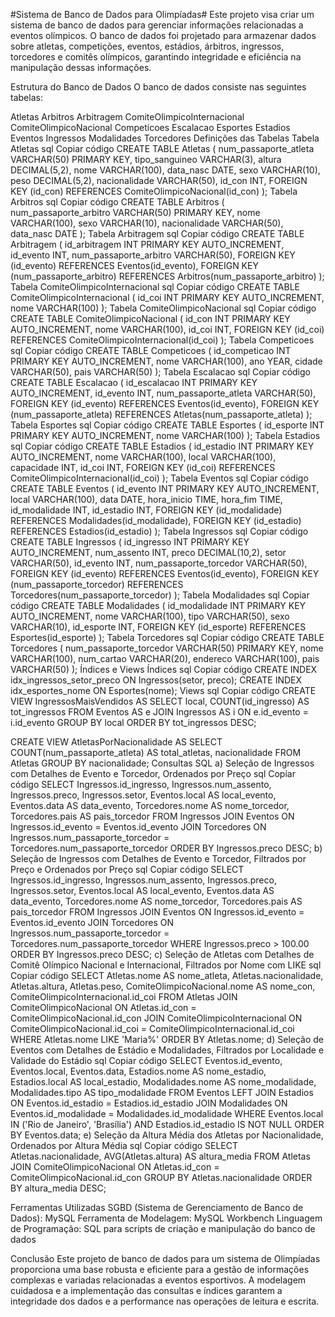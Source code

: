 #Sistema de Banco de Dados para Olimpíadas#
Este projeto visa criar um sistema de banco de dados para gerenciar informações relacionadas a eventos olímpicos. O banco de dados foi projetado para armazenar dados sobre atletas, competições, eventos, estádios, árbitros, ingressos, torcedores e comitês olímpicos, garantindo integridade e eficiência na manipulação dessas informações.

Estrutura do Banco de Dados
O banco de dados consiste nas seguintes tabelas:

Atletas
Arbitros
Arbitragem
ComiteOlimpicoInternacional
ComiteOlimpicoNacional
Competicoes
Escalacao
Esportes
Estadios
Eventos
Ingressos
Modalidades
Torcedores
Definições das Tabelas
Tabela Atletas
sql
Copiar código
CREATE TABLE Atletas (
    num_passaporte_atleta VARCHAR(50) PRIMARY KEY,
    tipo_sanguineo VARCHAR(3),
    altura DECIMAL(5,2),
    nome VARCHAR(100),
    data_nasc DATE,
    sexo VARCHAR(10),
    peso DECIMAL(5,2),
    nacionalidade VARCHAR(50),
    id_con INT,
    FOREIGN KEY (id_con) REFERENCES ComiteOlimpicoNacional(id_con)
);
Tabela Arbitros
sql
Copiar código
CREATE TABLE Arbitros (
    num_passaporte_arbitro VARCHAR(50) PRIMARY KEY,
    nome VARCHAR(100),
    sexo VARCHAR(10),
    nacionalidade VARCHAR(50),
    data_nasc DATE
);
Tabela Arbitragem
sql
Copiar código
CREATE TABLE Arbitragem (
    id_arbitragem INT PRIMARY KEY AUTO_INCREMENT,
    id_evento INT,
    num_passaporte_arbitro VARCHAR(50),
    FOREIGN KEY (id_evento) REFERENCES Eventos(id_evento),
    FOREIGN KEY (num_passaporte_arbitro) REFERENCES Arbitros(num_passaporte_arbitro)
);
Tabela ComiteOlimpicoInternacional
sql
Copiar código
CREATE TABLE ComiteOlimpicoInternacional (
    id_coi INT PRIMARY KEY AUTO_INCREMENT,
    nome VARCHAR(100)
);
Tabela ComiteOlimpicoNacional
sql
Copiar código
CREATE TABLE ComiteOlimpicoNacional (
    id_con INT PRIMARY KEY AUTO_INCREMENT,
    nome VARCHAR(100),
    id_coi INT,
    FOREIGN KEY (id_coi) REFERENCES ComiteOlimpicoInternacional(id_coi)
);
Tabela Competicoes
sql
Copiar código
CREATE TABLE Competicoes (
    id_competicao INT PRIMARY KEY AUTO_INCREMENT,
    nome VARCHAR(100),
    ano YEAR,
    cidade VARCHAR(50),
    pais VARCHAR(50)
);
Tabela Escalacao
sql
Copiar código
CREATE TABLE Escalacao (
    id_escalacao INT PRIMARY KEY AUTO_INCREMENT,
    id_evento INT,
    num_passaporte_atleta VARCHAR(50),
    FOREIGN KEY (id_evento) REFERENCES Eventos(id_evento),
    FOREIGN KEY (num_passaporte_atleta) REFERENCES Atletas(num_passaporte_atleta)
);
Tabela Esportes
sql
Copiar código
CREATE TABLE Esportes (
    id_esporte INT PRIMARY KEY AUTO_INCREMENT,
    nome VARCHAR(100)
);
Tabela Estadios
sql
Copiar código
CREATE TABLE Estadios (
    id_estadio INT PRIMARY KEY AUTO_INCREMENT,
    nome VARCHAR(100),
    local VARCHAR(100),
    capacidade INT,
    id_coi INT,
    FOREIGN KEY (id_coi) REFERENCES ComiteOlimpicoInternacional(id_coi)
);
Tabela Eventos
sql
Copiar código
CREATE TABLE Eventos (
    id_evento INT PRIMARY KEY AUTO_INCREMENT,
    local VARCHAR(100),
    data DATE,
    hora_inicio TIME,
    hora_fim TIME,
    id_modalidade INT,
    id_estadio INT,
    FOREIGN KEY (id_modalidade) REFERENCES Modalidades(id_modalidade),
    FOREIGN KEY (id_estadio) REFERENCES Estadios(id_estadio)
);
Tabela Ingressos
sql
Copiar código
CREATE TABLE Ingressos (
    id_ingresso INT PRIMARY KEY AUTO_INCREMENT,
    num_assento INT,
    preco DECIMAL(10,2),
    setor VARCHAR(50),
    id_evento INT,
    num_passaporte_torcedor VARCHAR(50),
    FOREIGN KEY (id_evento) REFERENCES Eventos(id_evento),
    FOREIGN KEY (num_passaporte_torcedor) REFERENCES Torcedores(num_passaporte_torcedor)
);
Tabela Modalidades
sql
Copiar código
CREATE TABLE Modalidades (
    id_modalidade INT PRIMARY KEY AUTO_INCREMENT,
    nome VARCHAR(100),
    tipo VARCHAR(50),
    sexo VARCHAR(10),
    id_esporte INT,
    FOREIGN KEY (id_esporte) REFERENCES Esportes(id_esporte)
);
Tabela Torcedores
sql
Copiar código
CREATE TABLE Torcedores (
    num_passaporte_torcedor VARCHAR(50) PRIMARY KEY,
    nome VARCHAR(100),
    num_cartao VARCHAR(20),
    endereco VARCHAR(100),
    pais VARCHAR(50)
);
Índices e Views
Índices
sql
Copiar código
CREATE INDEX idx_ingressos_setor_preco ON Ingressos(setor, preco);
CREATE INDEX idx_esportes_nome ON Esportes(nome);
Views
sql
Copiar código
CREATE VIEW IngressosMaisVendidos AS
SELECT local, COUNT(id_ingresso) AS tot_ingressos
FROM Eventos AS e
JOIN Ingressos AS i ON e.id_evento = i.id_evento
GROUP BY local
ORDER BY tot_ingressos DESC;

CREATE VIEW AtletasPorNacionalidade AS
SELECT COUNT(num_passaporte_atleta) AS total_atletas, nacionalidade
FROM Atletas
GROUP BY nacionalidade;
Consultas SQL
a) Seleção de Ingressos com Detalhes de Evento e Torcedor, Ordenados por Preço
sql
Copiar código
SELECT
    Ingressos.id_ingresso,
    Ingressos.num_assento,
    Ingressos.preco,
    Ingressos.setor,
    Eventos.local AS local_evento,
    Eventos.data AS data_evento,
    Torcedores.nome AS nome_torcedor,
    Torcedores.pais AS pais_torcedor
FROM
    Ingressos
JOIN
    Eventos ON Ingressos.id_evento = Eventos.id_evento
JOIN
    Torcedores ON Ingressos.num_passaporte_torcedor = Torcedores.num_passaporte_torcedor
ORDER BY
    Ingressos.preco DESC;
b) Seleção de Ingressos com Detalhes de Evento e Torcedor, Filtrados por Preço e Ordenados por Preço
sql
Copiar código
SELECT
    Ingressos.id_ingresso,
    Ingressos.num_assento,
    Ingressos.preco,
    Ingressos.setor,
    Eventos.local AS local_evento,
    Eventos.data AS data_evento,
    Torcedores.nome AS nome_torcedor,
    Torcedores.pais AS pais_torcedor
FROM
    Ingressos
JOIN
    Eventos ON Ingressos.id_evento = Eventos.id_evento
JOIN
    Torcedores ON Ingressos.num_passaporte_torcedor = Torcedores.num_passaporte_torcedor
WHERE
    Ingressos.preco > 100.00
ORDER BY
    Ingressos.preco DESC;
c) Seleção de Atletas com Detalhes de Comitê Olímpico Nacional e Internacional, Filtrados por Nome com LIKE
sql
Copiar código
SELECT
    Atletas.nome AS nome_atleta,
    Atletas.nacionalidade,
    Atletas.altura,
    Atletas.peso,
    ComiteOlimpicoNacional.nome AS nome_con,
    ComiteOlimpicoInternacional.id_coi
FROM
    Atletas
JOIN
    ComiteOlimpicoNacional ON Atletas.id_con = ComiteOlimpicoNacional.id_con
JOIN
    ComiteOlimpicoInternacional ON ComiteOlimpicoNacional.id_coi = ComiteOlimpicoInternacional.id_coi
WHERE
    Atletas.nome LIKE 'Maria%'
ORDER BY
    Atletas.nome;
d) Seleção de Eventos com Detalhes de Estádio e Modalidades, Filtrados por Localidade e Validade do Estádio
sql
Copiar código
SELECT
    Eventos.id_evento,
    Eventos.local,
    Eventos.data,
    Estadios.nome AS nome_estadio,
    Estadios.local AS local_estadio,
    Modalidades.nome AS nome_modalidade,
    Modalidades.tipo AS tipo_modalidade
FROM
    Eventos
LEFT JOIN
    Estadios ON Eventos.id_estadio = Estadios.id_estadio
JOIN
    Modalidades ON Eventos.id_modalidade = Modalidades.id_modalidade
WHERE
    Eventos.local IN ('Rio de Janeiro', 'Brasília')
    AND Estadios.id_estadio IS NOT NULL
ORDER BY
    Eventos.data;
e) Seleção da Altura Média dos Atletas por Nacionalidade, Ordenados por Altura Média
sql
Copiar código
SELECT
    Atletas.nacionalidade,
    AVG(Atletas.altura) AS altura_media
FROM
    Atletas
JOIN
    ComiteOlimpicoNacional ON Atletas.id_con = ComiteOlimpicoNacional.id_con
GROUP BY
    Atletas.nacionalidade
ORDER BY
    altura_media DESC;

Ferramentas Utilizadas
SGBD (Sistema de Gerenciamento de Banco de Dados): MySQL
Ferramenta de Modelagem: MySQL Workbench
Linguagem de Programação: SQL para scripts de criação e manipulação do banco de dados

Conclusão
Este projeto de banco de dados para um sistema de Olimpíadas proporciona uma base robusta e eficiente para a gestão de informações complexas e variadas relacionadas a eventos esportivos. A modelagem cuidadosa e a implementação das consultas e índices garantem a integridade dos dados e a performance nas operações de leitura e escrita.
